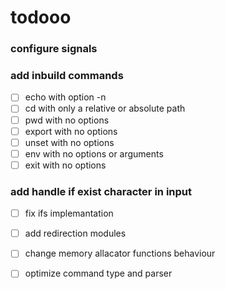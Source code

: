 # todooo
### configure signals
###
### add inbuild commands
- [ ] echo with option -n
- [ ] cd with only a relative or absolute path
- [ ] pwd with no options
- [ ] export with no options
- [ ] unset with no options
- [ ] env with no options or arguments
- [ ] exit with no options
###
### add handle if exist <newline> character in input
- [ ] fix ifs implemantation
- [ ] add redirection modules
- [ ] change memory allacator functions behaviour
- [ ] optimize command type and parser

